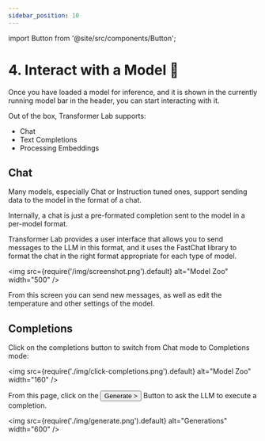 ```yaml
---
sidebar_position: 10
---
```


import Button from '@site/src/components/Button';

# 4. Interact with a Model 💬

Once you have loaded a model for inference, and it is shown in the currently running model bar in the header, you can start interacting with it.

Out of the box, Transformer Lab supports:

- Chat
- Text Completions
- Processing Embeddings

## Chat

Many models, especially Chat or Instruction tuned ones, support sending data to the model in the format of a chat.

Internally, a chat is just a pre-formated completion sent to the model in a per-model format.

Transformer Lab provides a user interface that allows you to send messages to the LLM in this format, and it uses the FastChat library to format the chat in the right format appropriate for each type of model.

<img src={require('/img/screenshot.png').default} alt="Model Zoo" width="500" />

From this screen you can send new messages, as well as edit the temperature and other settings of the model.

## Completions

Click on the completions button to switch from Chat mode to Completions mode:

<img src={require('./img/click-completions.png').default} alt="Model Zoo" width="160" />

From this page, click on the <Button>Generate ></Button> Button to ask the LLM to execute a completion.

<img src={require('./img/generate.png').default} alt="Generations" width="600" />
